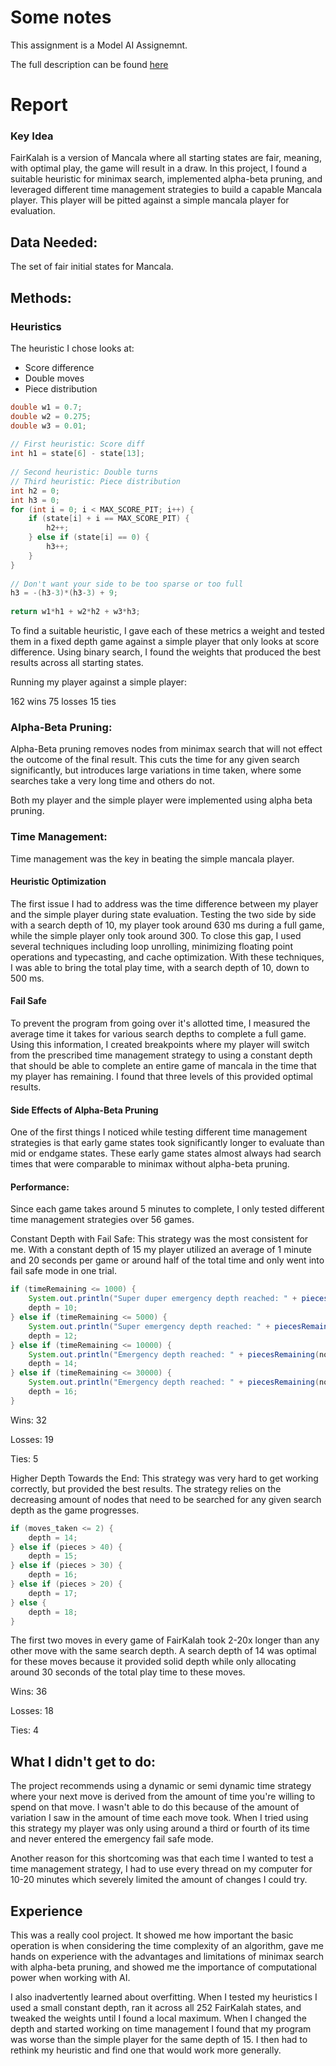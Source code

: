 # Some notes

This assignment is a Model AI Assignemnt.

The full description can be found [here](http://modelai.gettysburg.edu/2022/fairkalah/)

# Report
### Key Idea

FairKalah is a version of Mancala where all starting states are fair, meaning, with optimal play, the game will result in a draw. In this project, I found a suitable heuristic for minimax search, implemented alpha-beta pruning, and leveraged different time management strategies to build a capable Mancala player. This player will be pitted against a simple mancala player for evaluation.

## Data Needed:

The set of fair initial states for Mancala.

## Methods:

### Heuristics

The heuristic I chose looks at:

- Score difference
- Double moves
- Piece distribution

```Java
double w1 = 0.7;  
double w2 = 0.275;  
double w3 = 0.01;  
  
// First heuristic: Score diff  
int h1 = state[6] - state[13];  
  
// Second heuristic: Double turns 
// Third heuristic: Piece distribution
int h2 = 0;  
int h3 = 0;  
for (int i = 0; i < MAX_SCORE_PIT; i++) {
	if (state[i] + i == MAX_SCORE_PIT) {  
	    h2++;  
	} else if (state[i] == 0) {  
	    h3++;  
	}  
}
  
// Don't want your side to be too sparse or too full  
h3 = -(h3-3)*(h3-3) + 9;  
  
return w1*h1 + w2*h2 + w3*h3;
```

To find a suitable heuristic, I gave each of these metrics a weight and tested them in a fixed depth game against a simple player that only looks at score difference. Using binary search, I found the weights that produced the best results across all starting states.

Running my player against a simple player:

162 wins
75 losses
15 ties

### Alpha-Beta Pruning:

Alpha-Beta pruning removes nodes from minimax search that will not effect the outcome of the final result. This cuts the time for any given search significantly, but introduces large variations in time taken, where some searches take a very long time and others do not.

Both my player and the simple player were implemented using alpha beta pruning.

### Time Management:

Time management was the key in beating the simple mancala player.

#### Heuristic Optimization

The first issue I had to address was the time difference between my player and the simple player during state evaluation. Testing the two side by side with a search depth of 10, my player took around 630 ms during a full game, while the simple player only took around 300. To close this gap, I used several techniques including loop unrolling, minimizing floating point operations and typecasting, and cache optimization. With these techniques, I was able to bring the total play time, with a search depth of 10, down to 500 ms. 

#### Fail Safe

To prevent the program from going over it's allotted time, I measured the average time it takes for various search depths to complete a full game. Using this information, I created breakpoints where my player will switch from the prescribed time management strategy to using a constant depth that should be able to complete an entire game of mancala in the time that my player has remaining. I found that three levels of this provided optimal results.

#### Side Effects of Alpha-Beta Pruning

One of the first things I noticed while testing different time management strategies is that early game states took significantly longer to evaluate than mid or endgame states. These early game states almost always had search times that were comparable to minimax without alpha-beta pruning.

#### Performance:

Since each game takes around 5 minutes to complete, I only tested different time management strategies over 56 games.

Constant Depth with Fail Safe:
This strategy was the most consistent for me. With a constant depth of 15 my player utilized an average of 1 minute and 20 seconds per game or around half of the total time and only went into fail safe mode in one trial.

```Java
if (timeRemaining <= 1000) {  
    System.out.println("Super duper emergency depth reached: " + piecesRemaining(node));  
    depth = 10;  
} else if (timeRemaining <= 5000) {  
    System.out.println("Super emergency depth reached: " + piecesRemaining(node));  
    depth = 12;  
} else if (timeRemaining <= 10000) {  
    System.out.println("Emergency depth reached: " + piecesRemaining(node));  
    depth = 14;  
} else if (timeRemaining <= 30000) {  
    System.out.println("Emergency depth reached: " + piecesRemaining(node));  
    depth = 16;  
}
```


Wins: 32

Losses: 19

Ties: 5

Higher Depth Towards the End:
This strategy was very hard to get working correctly, but provided the best results. The strategy relies on the decreasing amount of nodes that need to be searched for any given search depth as the game progresses.

```Java
if (moves_taken <= 2) {  
    depth = 14;  
} else if (pieces > 40) {  
    depth = 15;  
} else if (pieces > 30) {  
    depth = 16;  
} else if (pieces > 20) {  
    depth = 17;  
} else {  
    depth = 18;  
}
```

The first two moves in every game of FairKalah took 2-20x longer than any other move with the same search depth. A search depth of 14 was optimal for these moves because it provided solid depth while only allocating around 30 seconds of the total play time to these moves.

Wins: 36

Losses: 18

Ties: 4

## What I didn't get to do:

The project recommends using a dynamic or semi dynamic time strategy where your next move is derived from the amount of time you're willing to spend on that move. I wasn't able to do this because of the amount of variation I saw in the amount of time each move took. When I tried using this strategy my player was only using around a third or fourth of its time and never entered the emergency fail safe mode.

Another reason for this shortcoming was that each time I wanted to test a time management strategy, I had to use every thread on my computer for 10-20 minutes which severely limited the amount of changes I could try.

## Experience

This was a really cool project. It showed me how important the basic operation is when considering the time complexity of an algorithm, gave me hands on experience with the advantages and limitations of minimax search with alpha-beta pruning, and showed me the importance of computational power when working with AI.

I also inadvertently learned about overfitting. When I tested my heuristics I used a small constant depth, ran it across all 252 FairKalah states, and tweaked the weights until I found a local maximum. When I changed the depth and started working on time management I found that my program was worse than the simple player for the same depth of 15. I then had to rethink my heuristic and find one that would work more generally.